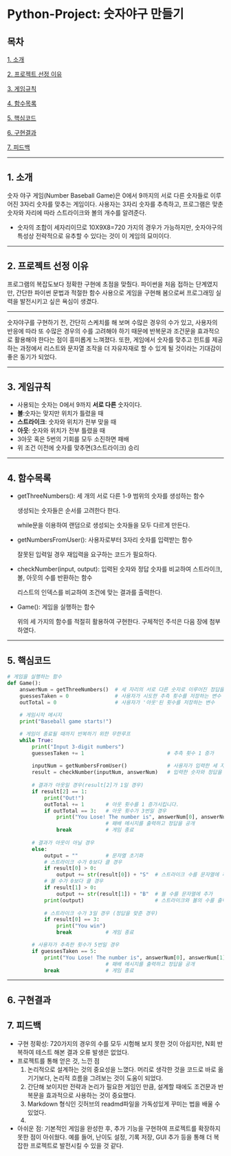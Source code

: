 # Python-Project: 숫자야구 만들기

## 목차
[ 1. 소개](#1-소개)

[ 2. 프로젝트 선정 이유](#2-프로젝트-선정-이유) 

[ 3. 게임규칙](#3-게임규칙) 

[ 4. 함수목록](#4-함수목록) 

[ 5. 핵심코드](#5-핵심코드) 

[ 6. 구현결과](#6-구현결과) 

[ 7. 피드백](#7-피드백) 
- - - 



## 1. 소개
 숫자 야구 게임(Number Baseball Game)은 0에서 9까지의 서로 다른 숫자들로 이루어진 3자리 숫자를 맞추는 게임이다. 사용자는 3자리 숫자를 추측하고, 프로그램은 맞춘 숫자와 자리에 따라 스트라이크와 볼의 개수를 알려준다.
- 숫자의 조합이 세자리이므로 10X9X8=720 가지의 경우가 가능하지만, 숫자야구의 특성상 전략적으로 유추할 수 있다는 것이 이 게임의 묘미이다.
- - -
## 2. 프로젝트 선정 이유
 프로그램의 복잡도보다 정확한 구현에 초점을 맞췄다. 파이썬을 처음 접하는 단계였지만, 간단한 파이썬 문법과 적절한 함수 사용으로 게임을 구현해 봄으로써 프로그래밍 실력을 발전시키고 싶은 욕심이 생겼다.
 - - -
 숫자야구를 구현하기 전, 간단히 스케치를 해 보며 수많은 경우의 수가 있고, 사용자의 반응에 따라 또 수많은 경우의 수를 고려해야 하기 때문에 반복문과 조건문을 효과적으로 활용해야 한다는 점이 흥미롭게 느껴졌다. 또한, 게임에서 숫자를 맞추고 힌트를 제공하는 과정에서 리스트와 문자열 조작을 더 자유자재로 할 수 있게 될 것이라는 기대감이 좋은 동기가 되었다.
 - - -

## 3. 게임규칙
- 사용되는 숫자는 0에서 9까지 **서로 다른** 숫자이다.
- **볼**:숫자는 맞지만 위치가 틀렸을 때
- **스트라이크**: 숫자와 위치가 전부 맞을 때
- **아웃**: 숫자와 위치가 전부 틀렸을 때
- 3아웃 혹은 5번의 기회를 모두 소진하면 패배
- 위 조건 이전에 숫자를 맞추면(3스트라이크) 승리
- - -


## 4. 함수목록
- getThreeNumbers(): 세 개의 서로 다른 1-9 범위의 숫자를 생성하는 함수   
  
  생성되는 숫자들은 순서를 고려한다 한다.   

  while문을 이용하여 랜덤으로 생성되는 숫자들을 모두 다르게 만든다.


- getNumbersFromUser(): 사용자로부터 3자리 숫자를 입력받는 함수   
  
  잘못된 입력일 경우 재입력을 요구하는 코드가 필요하다. 


- checkNumber(input, output): 입력된 숫자와 정답 숫자를 비교하여 스트라이크, 볼, 아웃의 수를 반환하는 함수   
  
  리스트의 인덱스를 비교하여 조건에 맞는 결과를 출력한다.


- Game(): 게임을 실행하는 함수   
  
  위의 세 가지의 함수를 적절히 활용하여 구현한다. 구체적인 주석은 다음 장에 첨부하였다.

- - -
## 5. 핵심코드
```python
# 게임을 실행하는 함수
def Game():
    answerNum = getThreeNumbers()  # 세 자리의 서로 다른 숫자로 이루어진 정답을 생성
    guessesTaken = 0               # 사용자가 시도한 추측 횟수를 저장하는 변수
    outTotal = 0                   # 사용자가 '아웃'된 횟수를 저장하는 변수
    
    # 게임시작 메시지
    print("Baseball game starts!")  

    # 게임이 종료될 때까지 반복하기 위한 무한루프
    while True:                         
        print("Input 3-digit numbers")  
        guessesTaken += 1                           # 추측 횟수 1 증가
        
        inputNum = getNumbersFromUser()             # 사용자가 입력한 세 자리 숫자 저장
        result = checkNumber(inputNum, answerNum)   # 입력한 숫자와 정답을 비교하여 결과(볼/스트라이크/아웃) 저장
        
        # 결과가 아웃일 경우(result[2]가 1일 경우)
        if result[2] == 1:  
            print("Out!")  
            outTotal += 1       # 아웃 횟수를 1 증가시킵니다.
            if outTotal == 3:   # 아웃 횟수가 3번일 경우
                print("You Lose! The number is", answerNum[0], answerNum[1], answerNum[2])
                                # 패배 메시지를 출력하고 정답을 공개
                break           # 게임 종료
        
        # 결과가 아웃이 아닐 경우
        else:  
            output = ""         # 문자열 초기화
            # 스트라이크 수가 0보다 클 경우
            if result[0] > 0:   
                output += str(result[0]) + "S"  # 스트라이크 수를 문자열에 추가
            # 볼 수가 0보다 클 경우
            if result[1] > 0:  
                output += str(result[1]) + "B"  # 볼 수를 문자열에 추가
            print(output)                       # 스트라이크와 볼의 수를 출력
            
            # 스트라이크 수가 3일 경우 (정답을 맞춘 경우) 
            if result[0] == 3:  
                print("You win")    
                break           # 게임 종료

        # 사용자가 추측한 횟수가 5번일 경우    
        if guessesTaken == 5:  
            print("You Lose! The number is", answerNum[0], answerNum[1], answerNum[2])
                                # 패배 메시지를 출력하고 정답을 공개
            break               # 게임 종료

```
- - -
## 6. 구현결과






##
##
## 7. 피드백
 - 구현 정확성: 720가지의 경우의 수를 모두 시험해 보지 못한 것이 아쉽지만, N회 반복하여 테스트 해본 결과 오류 발생은 없었다.
 - 프로젝트를 통해 얻은 것, 느낀 점
   1. 논리적으로 설계하는 것의 중요성을 느꼈다. 머리로 생각한 것을 코드로 바로 옮기기보다, 논리적 흐름을 그려보는 것이 도움이 되었다.
   2. 간단해 보이지만 전략과 논리가 필요한 게임인 만큼, 설계할 때에도 조건문과 반복문을 효과적으로 사용하는 것이 중요했다. 
   3. Markdown 형식인 깃허브의 readmd파일을 가독성있게 꾸미는 법을 배울 수 있었다.
   4. 
 - 아쉬운 점: 기본적인 게임을 완성한 후, 추가 기능을 구현하여 프로젝트를 확장하지 못한 점이 아쉬웠다. 예를 들어, 난이도 설정, 기록 저장, GUI 추가 등을 통해 더 복잡한 프로젝트로 발전시킬 수 있을 것 같다. 
